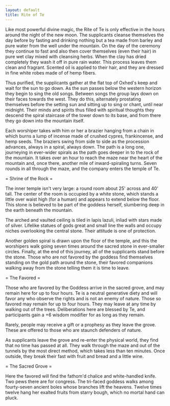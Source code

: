 ```yaml
---
layout: default
title: Rite of Te
---
```


Like most powerful divine magic, the Rite of Te is only effective in the hours around the night of the new moon.  The supplicants cleanse themselves the day before by fasting and drinking nothing but a tea made from barley and pure water from the well under the mountain.  On the day of the ceremony they continue to fast and also then cover themselves (even their hair) in pure wet clay mixed with cleansing herbs.  When the clay has dried completely they wash it off in pure rain water.  This process leaves them clean and fragrant.  Scented oil is applied to their hair, and they are dressed in fine white robes made of of hemp fibers.

Thus purified, the supplicants gather at the flat top of Oxhed's keep and wait for the sun to go down.  As the sun passes below the western horizon they begin to sing the old songs.  Between songs the group lays down on their faces towards the west.  They do this, alternately prostating themselves before the setting sun and sitting up to sing or chant, until near midnight.  Their minds and spirits thus filled with spiritual thoughts they descend the spiral staircase of the tower down to its base, and from there they go down into the mountain itself.

Each worshiper takes with him or her a brazier hanging from a chain in which burns a lump of incense made of crushed cypres, frankincense, and hemp seeds.  The braziers swing from side to side as the procession advances, always in a spiral, always down.  The path is a long one, journeying in ever-wider spirals as the path goes deeper in to the rock of the mountain.  It takes over an hour to reach the maze near the heart of the mountain and, once there, another mile of inward-spiraling turns.  Seven rounds in all through the maze, and the company enters the temple of Te.

= Shrine of the Rock =

The inner temple isn't very large: a round room about 25' across and 40' tall.  The center of the room is occupied by a white stone, which stands a little over waist high (for a human) and appears to extend below the floor.  This stone is believed to be part of the goddess herself, slumbering deep in the earth beneath the mountain.

The arched and vaulted ceiling is tiled in lapis lazuli, inliad with stars made of silver.  Lifelike statues of gods great and small line the walls and occupy niches overlooking the central stone.  Their attitude is one of protection.

Another golden spiral is drawn upon the floor of the temple, and this the worshipers walk going seven times around the sacred stone in ever-smaller circles.  Finally, at the end of this journey, all of the supplicants stand before the stone.  Those who are not favored by the goddess find themselves standing on the gold path around the stone, their favored companions walking away from the stone telling them it is time to leave.

= The Favored =

Those who are favored by the Goddess arrive in the sacred grove, and may remain here for up to four hours.  Te is a neutral generative diety and will favor any who observe the rights and is not an enemy of nature.  Those so favored may remain for up to four hours.  They may leave at any time by walking out of the trees.  Deliberations here are blessed by Te, and participants gain a +6 wisdom modifier for as long as they remain.

Rarely, people may receive a gift or a prophesy as they leave the grove.  These are offered to those who are staunch defenders of nature.

As supplicants leave the grove and re-enter the physical world, they find that no time has passed at all.  They walk through the maze and out of the tunnels by the most direct method, which takes less than ten minutes.  Once outside, they break their fast with fruit and bread and a little wine.  

= The Sacred Grove =

Here the favored will find the fathom'd chalice and white-handled knife.  Two pews there are for congress. The tri-faced goddess walks among fourty-seven ancient boles whose branches lift the heavens.  Twelve times twelve hang her exalted fruits from starry bough, which no mortal hand can pluck.

